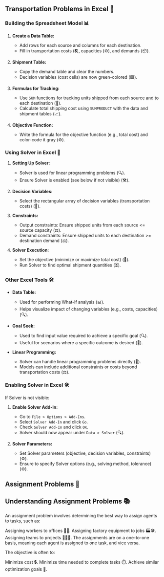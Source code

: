 ## Transportation Problems in Excel 🚚

### Building the Spreadsheet Model 📊

1. **Create a Data Table:**
   - Add rows for each source and columns for each destination.
   - Fill in transportation costs (💲), capacities (⚙️), and demands (📦).

2. **Shipment Table:**
   - Copy the demand table and clear the numbers.
   - Decision variables (cost cells) are now green-colored (🟩).

3. **Formulas for Tracking:**
   - Use `SUM` functions for tracking units shipped from each source and to each destination (🔢).
   - Calculate total shipping cost using `SUMPRODUCT` with the data and shipment tables (📈).

4. **Objective Function:**
   - Write the formula for the objective function (e.g., total cost) and color-code it gray (⚙️).

### Using Solver in Excel 🧩

1. **Setting Up Solver:**
   - Solver is used for linear programming problems (🔍).
   - Ensure Solver is enabled (see below if not visible) (🛠️).

2. **Decision Variables:**
   - Select the rectangular array of decision variables (transportation costs) (🔢).

3. **Constraints:**
   - Output constraints: Ensure shipped units from each source <= source capacity (⚖️).
   - Demand constraints: Ensure shipped units to each destination >= destination demand (⚖️).

4. **Solver Execution:**
   - Set the objective (minimize or maximize total cost) (🎯).
   - Run Solver to find optimal shipment quantities (⏳).

### Other Excel Tools 🛠️

- **Data Table:**
  - Used for performing What-If analysis (📊).
  - Helps visualize impact of changing variables (e.g., costs, capacities) (🔍).

- **Goal Seek:**
  - Used to find input value required to achieve a specific goal (🔍).
  - Useful for scenarios where a specific outcome is desired (🎯).

- **Linear Programming:**
  - Solver can handle linear programming problems directly (🧩).
  - Models can include additional constraints or costs beyond transportation costs (⚖️).

### Enabling Solver in Excel 🛠️

If Solver is not visible:

1. **Enable Solver Add-In:**
   - Go to `File > Options > Add-Ins`.
   - Select `Solver Add-In` and click `Go`.
   - Check `Solver Add-In` and click `OK`.
   - Solver should now appear under `Data > Solver` (🔍).

2. **Solver Parameters:**
   - Set Solver parameters (objective, decision variables, constraints) (⚙️).
   - Ensure to specify Solver options (e.g., solving method, tolerance) (⚙️).

## Assignment Problems 🔄

## Understanding Assignment Problems 📚
An assignment problem involves determining the best way to assign agents to tasks, such as:

Assigning workers to offices 🏢👷.
Assigning factory equipment to jobs 🏭🛠️.
Assigning teams to projects 🏢👥📂.
The assignments are on a one-to-one basis, meaning each agent is assigned to one task, and vice versa.

The objective is often to:

Minimize cost 💲.
Minimize time needed to complete tasks ⏱️.
Achieve similar optimization goals 🎯.
